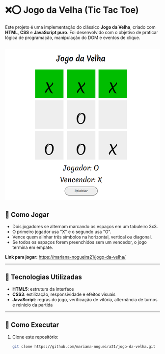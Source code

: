 # ❌⭕ Jogo da Velha (Tic Tac Toe)

Este projeto é uma implementação do clássico **Jogo da Velha**, criado com **HTML**, **CSS** e **JavaScript puro**. Foi desenvolvido com o objetivo de praticar lógica de programação, manipulação do DOM e eventos de clique.

![preview do jogo](./preview.png)
---

## 🎯 Como Jogar

- Dois jogadores se alternam marcando os espaços em um tabuleiro 3x3.
- O primeiro jogador usa "X" e o segundo usa "O".
- Vence quem alinhar três símbolos na horizontal, vertical ou diagonal.
- Se todos os espaços forem preenchidos sem um vencedor, o jogo termina em empate.

**Link para jogar:** [https://mariana-nogueira21/jogo-da-velha/](https://mariana-nogueira21.github.io/jogo-da-velha/)

---

## 🚀 Tecnologias Utilizadas

- **HTML5**: estrutura da interface
- **CSS3**: estilização, responsividade e efeitos visuais
- **JavaScript**: regras do jogo, verificação de vitória, alternância de turnos e reinício da partida

---

## 📁 Como Executar

1. Clone este repositório:
   ```bash
   git clone https://github.com/mariana-nogueira21/jogo-da-velha.git
